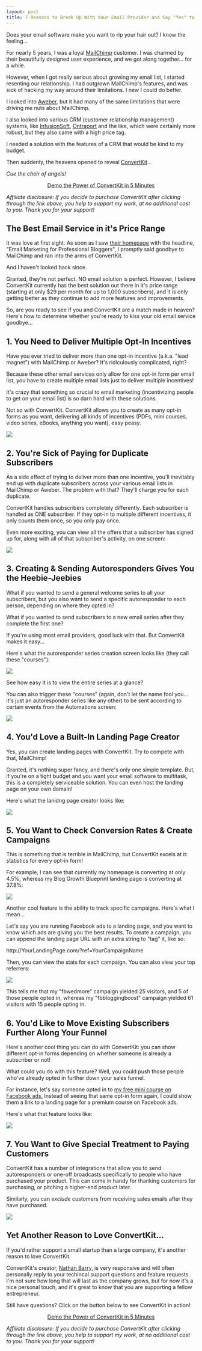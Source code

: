 ```yaml
---
layout: post
title: 7 Reasons to Break Up With Your Email Provider and Say "Yes" to ConvertKit
---
```


Does your email software make you want to rip your hair out? I know the feeling...

For nearly 5 years, I was a loyal <a href="http://mailchimp.com/">MailChimp</a> customer. I was charmed by their beautifully designed user experience, and we got along together... for a while.

However, when I got really serious about growing my email list, I started resenting our relationship. I had outgrown MailChimp's features, and was sick of hacking my way around their limitations. I new I could do better.

I looked into <a href="http://www.aweber.com/">Aweber</a>, but it had many of the same limitations that were driving me nuts about MailChimp.

I also looked into various CRM (customer relationship management) systems, like <a href="http://www.infusionsoft.com/">InfusionSoft</a>, <a href="https://ontraport.com/">Ontraport</a> and the like, which were certainly more robust, but they also came with a high price tag.

I needed a solution with the features of a CRM that would be kind to my budget.

Then suddenly, the heavens opened to reveal <a href="http://mbsy.co/nathanbarry/19858214">ConvertKit</a>... 

*Cue the choir of angels!*

<div class="subway-box">
<center><a href="http://mbsy.co/nathanbarry/19858214" class="button cta-button">Demo the Power of ConvertKit in 5 Minutes</a></center>
</div>
<p class="small"><em>Affiliate disclosure: If you decide to purchase ConvertKit after clicking through the link above, you help to support my work, at no additional cost to you. Thank you for your support!</em></p>

<h2>The Best Email Service in it's Price Range</h2>

It was love at first sight. As soon as I saw <a href="http://mbsy.co/nathanbarry/19858214">their homepage</a> with the headline, "Email Marketing for Professional Bloggers", I promptly said goodbye to MailChimp and ran into the arms of ConvertKit.

And I haven't looked back since.

Granted, they're not perfect. NO email solution is perfect. However, I believe ConvertKit currently has the best solution out there in it's price range (starting at only $29 per month for up to 1,000 subscribers), and it is only getting better as they continue to add more features and improvements.

So, are you ready to see if you and ConvertKit are a match made in heaven? Here's how to determine whether you're ready to kiss your old email service goodbye...

<h2>1. You Need to Deliver Multiple Opt-In Incentives</h2>

<p>Have you ever tried to deliver more than one opt-in incentive (a.k.a. "lead magnet") with MailChimp or Aweber? It's ridiculously complicated, right?</p>

<p>Because these other email services only allow for one opt-in form per email list, you have to create multiple email lists just to deliver multiple incentives!</p>

<p>It's crazy that something so crucial to email marketing (incentivizing people to get on your email list) is so darn hard with these solutions.</p>

<p>Not so with ConvertKit. ConvertKit allows you to create as many opt-in forms as you want, delivering all kinds of incentives (PDFs, mini courses, video series, eBooks, anything you want), easy peasy.</p>

<img src="/img/convertkit2.png">

<h2>2. You're Sick of Paying for Duplicate Subscribers</h2>

<p>As a side effect of trying to deliver more than one incentive, you'll inevitably end up with duplicate subscribers across your various email lists in MailChimp or Aweber. The problem with that? They'll charge you for each duplicate.</p>

<p>ConvertKit handles subscribers completely differently. Each subscriber is handled as ONE subscriber. If they opt-in to multiple different incentives, it only counts them once, so you only pay once.</p>

<p>Even more exciting, you can view all the offers that a subscriber has signed up for, along with all of that subscriber's activity, on one screen:</p>

<img src="/img/convertkit1.png">

<h2>3. Creating & Sending Autoresponders Gives You the Heebie-Jeebies</h2>

<p>What if you wanted to send a general welcome series to all your subscribers, but you also want to send a specific autoresponder to each person, depending on where they opted in?</p>

<p>What if you wanted to send subscribers to a new email series after they complete the first one?</p>

<p>If you're using most email providers, good luck with that. But ConvertKit makes it easy...</p>

<p>Here's what the autoresponder series creation screen looks like (they call these "courses"):</p>

<img src="/img/convertkit3.png">

<p>See how easy it is to view the entire series at a glance?</p>

<p>You can also trigger these "courses" (again, don't let the name fool you... it's just an autoresponder series like any other) to be sent according to certain events from the Automations screen:</p>

<img src="/img/convertkit4.png">

<h2>4. You'd Love a Built-In Landing Page Creator</h2>

<p>Yes, you can create landing pages with ConvertKit. Try to compete with that, MailChimp!</p>

<p>Granted, it's nothing super fancy, and there's only one simple template. But, if you're on a tight budget and you want your email software to multitask, this is a completely serviceable solution. You can even host the landing page on your own domain!</p>

<p>Here's what the lanidng page creator looks like:</p>

<img src="/img/convertkit5.png">

<h2>5. You Want to Check Conversion Rates & Create Campaigns</h2>

<p>This is something that is terrible in MailChimp, but ConvertKit excels at it: statistics for every opt-in form!</p>
<p>For example, I can see that currently my homepage is converting at only 4.5%, whereas my Blog Growth Blueprint landing page is converting at 37.8%:</p>

<img src="/img/convertkit6.png">

<p>Another cool feature is the ability to track specific campaigns. Here's what I mean...</p>

<p>Let's say you are running Facebook ads to a landing page, and you want to know which ads are giving you the best results. To create a campaign, you can append the landing page URL with an extra string to "tag" it, like so:</p>

<p>http://YourLandingPage.com/<span class="highlight">?ref=YourCampaignName</span></p>

<p>Then, you can view the stats for each campaign. You can also view your top referrers:</p>

<img src="/img/convertkit7.png">

<p>This tells me that my "fbwedmore" campaign yielded 25 visitors, and 5 of those people opted in, whereas my "fbbloggingboost" campaign yielded 61 visitors with 15 people opting in.</p>

<h2>6. You'd Like to Move Existing Subscribers Further Along Your Funnel</h2>

<p>Here's another cool thing you can do with ConvertKit: you can show different opt-in forms depending on whether someone is already a subscriber or not!</p>

<p>What could you do with this feature? Well, you could push those people who've already opted in further down your sales funnel.</p>

<p>For instance, let's say someone opted in to <a href="http://persuasiveblog.com/fbadsclass/">my free mini course on Facebook ads.</a> Instead of seeing that same opt-in form again, I could show them a link to a landing page for a premium course on Facebook ads.</p>

<p>Here's what that feature looks like:</p>

<img src="/img/convertkit8.png">

<h2>7. You Want to Give Special Treatment to Paying Customers</h2>

<p>ConvertKit has a number of integrations that allow you to send autoresponders or one-off broadcasts specifically to people who have purchased your product. This can come in handy for thanking customers for purchasing, or pitching a higher-end product later.</p>

<p>Similarly, you can <em>exclude</em> customers from receiving sales emails after they have purchased.</p>

<img src="/img/convertkit9.png">

<h2>Yet Another Reason to Love ConvertKit...</h2>

<p>If you'd rather support a small startup than a large company, it's another reason to love ConvertKit.</p>

<p>ConvertKit's creator, <a href="http://nathanbarry.com/">Nathan Barry</a>, is very responsive and will often personally reply to your techincal support questions and feature requests. I'm not sure how long that will last as the company grows, but for now it's a nice personal touch, and it's great to know that you are supporting a fellow entrepreneur.</p>

<p>Still have questions? Click on the button below to see ConvertKit in action!</p>

<div class="subway-box">
<center><a href="http://mbsy.co/nathanbarry/19858214" class="button cta-button">Demo the Power of ConvertKit in 5 Minutes</a></center>
</div>
<p class="small"><em>Affiliate disclosure: If you decide to purchase ConvertKit after clicking through the link above, you help to support my work, at no additional cost to you. Thank you for your support!</em></p>

